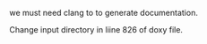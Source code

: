 we must need clang to to generate documentation.

Change input directory in liine 826 of doxy file.

